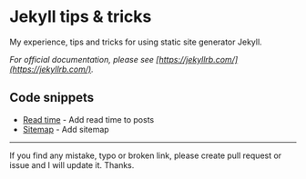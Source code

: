 # Jekyll tips & tricks

My experience, tips and tricks for using static site generator Jekyll.

_For official documentation, please see [https://jekyllrb.com/](https://jekyllrb.com/)._

## Code snippets

- [Read time](https://github.com/mareklexuan/jekyll-tips-tricks/blob/main/read-time.md) - Add read time to posts
- [Sitemap](https://github.com/mareklexuan/jekyll-tips-tricks/blob/main/sitemap.md) - Add sitemap

---

If you find any mistake, typo or broken link, please create pull request or issue and I will update it. Thanks.
